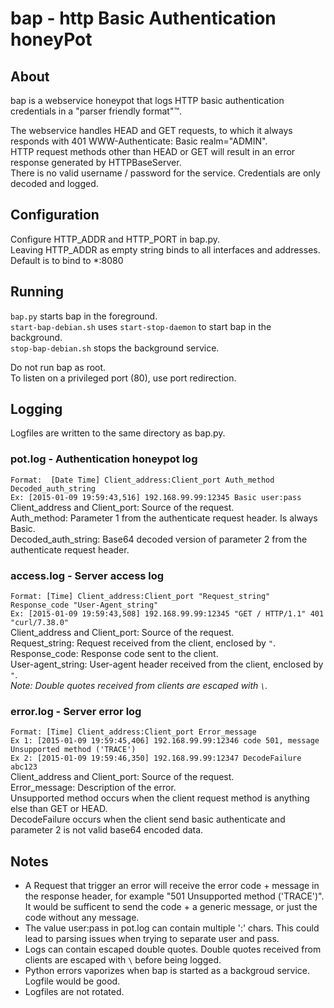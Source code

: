 # bap - http Basic Authentication honeyPot

## About
bap is a webservice honeypot that logs HTTP basic authentication credentials in a "parser friendly format"&trade;.

The webservice handles HEAD and GET requests, to which it always responds with 401 WWW-Authenticate: Basic realm="ADMIN".  
HTTP request methods other than HEAD or GET will result in an error response generated by HTTPBaseServer.  
There is no valid username / password for the service. Credentials are only decoded and logged.  

## Configuration
Configure HTTP_ADDR and HTTP_PORT in bap.py.  
Leaving HTTP_ADDR as empty string binds to all interfaces and addresses.  
Default is to bind to *:8080  

## Running
`bap.py` starts bap in the foreground.  
`start-bap-debian.sh` uses `start-stop-daemon` to start bap in the background.  
`stop-bap-debian.sh` stops the background service.  

Do not run bap as root.  
To listen on a privileged port (80), use port redirection.  

## Logging
Logfiles are written to the same directory as bap.py.

### pot.log - Authentication honeypot log
`Format:  [Date Time] Client_address:Client_port Auth_method Decoded_auth_string`  
`Ex: [2015-01-09 19:59:43,516] 192.168.99.99:12345 Basic user:pass`  
Client_address and Client_port: Source of the request.  
Auth_method: Parameter 1 from the authenticate request header. Is always Basic.  
Decoded_auth_string: Base64 decoded version of parameter 2 from the authenticate request header.  

### access.log - Server access log
`Format: [Time] Client_address:Client_port "Request_string" Response_code "User-Agent_string"`  
`Ex: [2015-01-09 19:59:43,508] 192.168.99.99:12345 "GET / HTTP/1.1" 401 "curl/7.38.0"`  
Client_address and Client_port: Source of the request.  
Request_string: Request received from the client, enclosed by `"`.  
Response_code: Response code sent to the client.  
User-agent_string: User-agent header received from the client, enclosed by `"`.  
*Note: Double quotes received from clients are escaped with `\`.*

### error.log - Server error log
`Format: [Time] Client_address:Client_port Error_message`  
`Ex 1: [2015-01-09 19:59:45,406] 192.168.99.99:12346 code 501, message Unsupported method ('TRACE')`  
`Ex 2: [2015-01-09 19:59:46,350] 192.168.99.99:12347 DecodeFailure abc123`  
Client_address and Client_port: Source of the request.  
Error_message: Description of the error.  
Unsupported method occurs when the client request method is anything else than GET or HEAD.  
DecodeFailure occurs when the client send basic authenticate and parameter 2 is not valid base64 encoded data.  

## Notes
- A Request that trigger an error will receive the error code + message in the response header, for example "501 Unsupported method ('TRACE')".  
  It would be sufficent to send the code + a generic message, or just the code without any message.
- The value user:pass in pot.log can contain multiple ':' chars. This could lead to parsing issues when trying to separate user and pass.
- Logs can contain escaped double quotes. Double quotes received from clients are escaped with `\` before being logged.
- Python errors vaporizes when bap is started as a backgroud service. Logfile would be good.
- Logfiles are not rotated.
